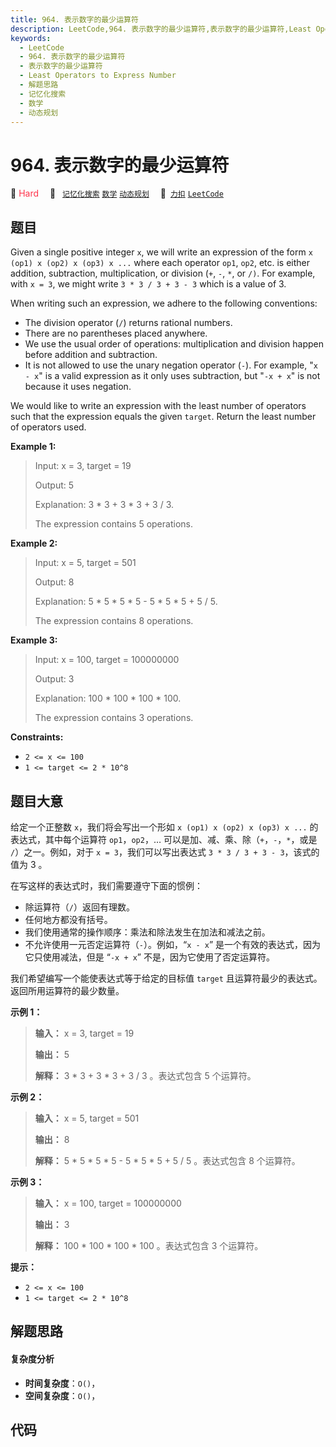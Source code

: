 ```yaml
---
title: 964. 表示数字的最少运算符
description: LeetCode,964. 表示数字的最少运算符,表示数字的最少运算符,Least Operators to Express Number,解题思路,记忆化搜索,数学,动态规划
keywords:
  - LeetCode
  - 964. 表示数字的最少运算符
  - 表示数字的最少运算符
  - Least Operators to Express Number
  - 解题思路
  - 记忆化搜索
  - 数学
  - 动态规划
---
```


# 964. 表示数字的最少运算符

🔴 <font color=#ff334b>Hard</font>&emsp; 🔖&ensp; [`记忆化搜索`](/tag/memoization.md) [`数学`](/tag/math.md) [`动态规划`](/tag/dynamic-programming.md)&emsp; 🔗&ensp;[`力扣`](https://leetcode.cn/problems/least-operators-to-express-number) [`LeetCode`](https://leetcode.com/problems/least-operators-to-express-number)

## 题目

Given a single positive integer `x`, we will write an expression of the form
`x (op1) x (op2) x (op3) x ...` where each operator `op1`, `op2`, etc. is
either addition, subtraction, multiplication, or division (`+`, `-`, `*`, or
`/)`. For example, with `x = 3`, we might write `3 * 3 / 3 + 3 - 3` which is a
value of 3.

When writing such an expression, we adhere to the following conventions:

  * The division operator (`/`) returns rational numbers.
  * There are no parentheses placed anywhere.
  * We use the usual order of operations: multiplication and division happen before addition and subtraction.
  * It is not allowed to use the unary negation operator (`-`). For example, "`x - x`" is a valid expression as it only uses subtraction, but "`-x + x`" is not because it uses negation.

We would like to write an expression with the least number of operators such
that the expression equals the given `target`. Return the least number of
operators used.



**Example 1:**

> Input: x = 3, target = 19
> 
> Output: 5
> 
> Explanation: 3 * 3 + 3 * 3 + 3 / 3.
> 
> The expression contains 5 operations.

**Example 2:**

> Input: x = 5, target = 501
> 
> Output: 8
> 
> Explanation: 5 * 5 * 5 * 5 - 5 * 5 * 5 + 5 / 5.
> 
> The expression contains 8 operations.

**Example 3:**

> Input: x = 100, target = 100000000
> 
> Output: 3
> 
> Explanation: 100 * 100 * 100 * 100.
> 
> The expression contains 3 operations.

**Constraints:**

  * `2 <= x <= 100`
  * `1 <= target <= 2 * 10^8`


## 题目大意

给定一个正整数 `x`，我们将会写出一个形如 `x (op1) x (op2) x (op3) x ...` 的表达式，其中每个运算符
`op1`，`op2`，… 可以是加、减、乘、除（`+`，`-`，`*`，或是 `/`）之一。例如，对于 `x = 3`，我们可以写出表达式 `3 * 3
/ 3 + 3 - 3`，该式的值为 3 。

在写这样的表达式时，我们需要遵守下面的惯例：

  * 除运算符（`/`）返回有理数。
  * 任何地方都没有括号。
  * 我们使用通常的操作顺序：乘法和除法发生在加法和减法之前。
  * 不允许使用一元否定运算符（`-`）。例如，“`x - x`” 是一个有效的表达式，因为它只使用减法，但是 “`-x + x`” 不是，因为它使用了否定运算符。 

我们希望编写一个能使表达式等于给定的目标值 `target` 且运算符最少的表达式。返回所用运算符的最少数量。



**示例 1：**

> 
> 
> 
> 
> 
> **输入：** x = 3, target = 19
> 
> **输出：** 5
> 
> **解释：** 3 * 3 + 3 * 3 + 3 / 3 。表达式包含 5 个运算符。
> 
> 

**示例 2：**

> 
> 
> 
> 
> 
> **输入：** x = 5, target = 501
> 
> **输出：** 8
> 
> **解释：** 5 * 5 * 5 * 5 - 5 * 5 * 5 + 5 / 5 。表达式包含 8 个运算符。
> 
> 

**示例 3：**

> 
> 
> 
> 
> 
> **输入：** x = 100, target = 100000000
> 
> **输出：** 3
> 
> **解释：** 100 * 100 * 100 * 100 。表达式包含 3 个运算符。



**提示：**

  * `2 <= x <= 100`
  * `1 <= target <= 2 * 10^8`


## 解题思路

#### 复杂度分析

- **时间复杂度**：`O()`，
- **空间复杂度**：`O()`，

## 代码

```javascript

```